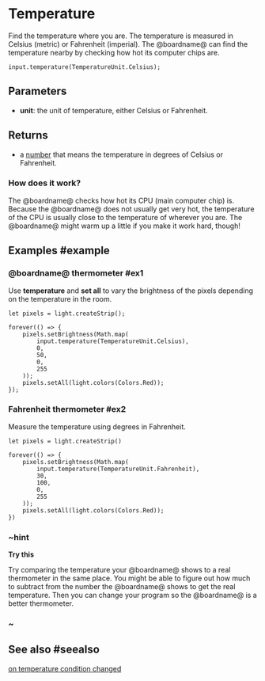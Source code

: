 # Temperature

Find the temperature where you are. The temperature is measured in Celsius (metric) or Fahrenheit (imperial).
The @boardname@ can find the temperature nearby by checking how hot its computer chips are.

```sig
input.temperature(TemperatureUnit.Celsius);
```
## Parameters

* **unit**: the unit of temperature, either Celsius or Fahrenheit.

## Returns

* a [number](/types/number) that means the temperature in degrees of Celsius or Fahrenheit.

### How does it work?

The @boardname@ checks how hot its CPU (main computer chip) is.
Because the @boardname@ does not usually get very hot, the temperature of the CPU
is usually close to the temperature of wherever you are.
The @boardname@ might warm up a little if you make it work hard, though!

## Examples #example

### @boardname@ thermometer #ex1

Use **temperature** and **set all** to vary the brightness of the pixels depending on the temperature in the room.

```blocks
let pixels = light.createStrip();

forever(() => {
    pixels.setBrightness(Math.map(
        input.temperature(TemperatureUnit.Celsius),
        0,
        50,
        0,
        255
    ));
    pixels.setAll(light.colors(Colors.Red));
});
```


### Fahrenheit thermometer #ex2

Measure the temperature using degrees in Fahrenheit.

```blocks
let pixels = light.createStrip()

forever(() => {
    pixels.setBrightness(Math.map(
        input.temperature(TemperatureUnit.Fahrenheit),
        30,
        100,
        0,
        255
    ));
    pixels.setAll(light.colors(Colors.Red));
})
```

### ~hint
**Try this**

Try comparing the temperature your @boardname@ shows to a real thermometer in the same place.
You might be able to figure out how much to subtract from the number the @boardname@
shows to get the real temperature. Then you can change your program so the @boardname@ is a
better thermometer.

### ~

## See also #seealso

[on temperature condition changed](/reference/input/on-temperature-condition-changed)

